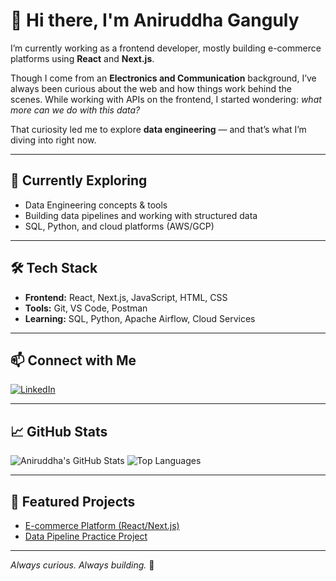 # 👋 Hi there, I'm Aniruddha Ganguly

I’m currently working as a frontend developer, mostly building e-commerce platforms using **React** and **Next.js**.  

Though I come from an **Electronics and Communication** background, I’ve always been curious about the web and how things work behind the scenes. While working with APIs on the frontend, I started wondering: *what more can we do with this data?*

That curiosity led me to explore **data engineering** — and that’s what I’m diving into right now.

---

## 🌱 Currently Exploring
- Data Engineering concepts & tools
- Building data pipelines and working with structured data
- SQL, Python, and cloud platforms (AWS/GCP)

---

## 🛠 Tech Stack
- **Frontend:** React, Next.js, JavaScript, HTML, CSS
- **Tools:** Git, VS Code, Postman
- **Learning:** SQL, Python, Apache Airflow, Cloud Services

---

## 📫 Connect with Me

[![LinkedIn](https://img.shields.io/badge/-LinkedIn-blue?style=flat-square&logo=linkedin&logoColor=white&link=https://linkedin.com/in/YOUR_USERNAME)](https://linkedin.com/in/ganguly-aniruddha)
<!-- Replace with your actual LinkedIn URL -->

---

## 📈 GitHub Stats

![Aniruddha's GitHub Stats](https://github-readme-stats.vercel.app/api?username=Aniruddhaganguly&show_icons=true&theme=github_dark)
![Top Languages](https://github-readme-stats.vercel.app/api/top-langs/?username=Aniruddhaganguly&layout=compact&theme=github_dark)

---

## 📌 Featured Projects
<!-- Replace these with actual repo links and titles -->
- [E-commerce Platform (React/Next.js)](https://github.com/your-github-username/ecommerce-platform)
- [Data Pipeline Practice Project](https://github.com/your-github-username/data-pipeline-practice)

---

*Always curious. Always building.* 🚀
